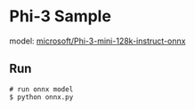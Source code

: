 # Phi-3 Sample

model: [microsoft/Phi-3-mini-128k-instruct-onnx](https://huggingface.co/microsoft/Phi-3-mini-128k-instruct-onnx)

## Run

```shell
# run onnx model
$ python onnx.py 
```
